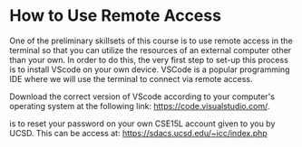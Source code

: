 # How to Use Remote Access 

One of the preliminary skillsets of this course is to use remote access in the terminal so that you can utilize the resources of an external computer other than your own. In order to do this, the very first step to set-up this process is to install VScode on your own device. VSCode is a popular programming IDE where we will use the terminal to connect via remote access. 

Download the correct version of VScode according to your computer's operating system at the following link: https://code.visualstudio.com/.



is to reset your password on your own CSE15L account given to you by UCSD. This can be access at: https://sdacs.ucsd.edu/~icc/index.php

